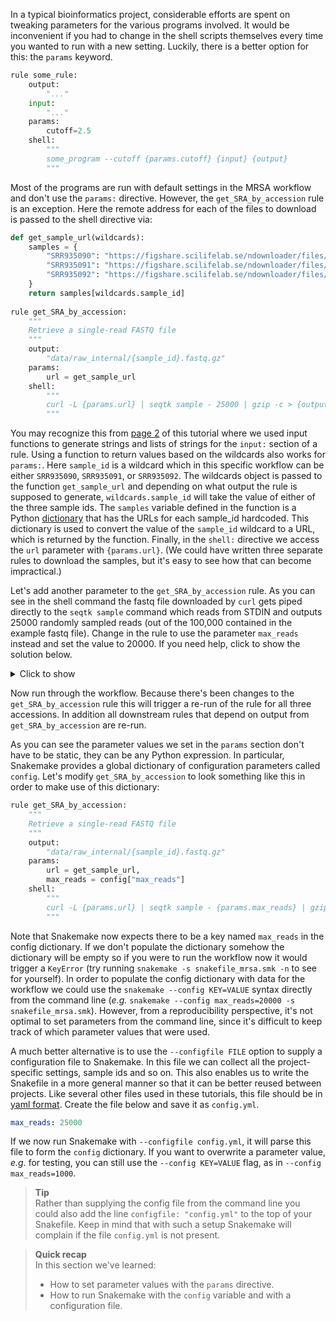 In a typical bioinformatics project, considerable efforts are spent on tweaking
parameters for the various programs involved. It would be inconvenient if you
had to change in the shell scripts themselves every time you wanted to run with
a new setting. Luckily, there is a better option for this: the `params`
keyword.

```python
rule some_rule:
    output:
        "..."
    input:
        "..."
    params:
        cutoff=2.5
    shell:
        """
        some_program --cutoff {params.cutoff} {input} {output}
        """
```

Most of the programs are run with default settings in the MRSA workflow and 
don't use the `params:` directive. However, the `get_SRA_by_accession` rule 
is an exception. Here the remote address for each of the files to download 
is passed to the shell directive via:

```python
def get_sample_url(wildcards):
    samples = {
        "SRR935090": "https://figshare.scilifelab.se/ndownloader/files/39539767",
        "SRR935091": "https://figshare.scilifelab.se/ndownloader/files/39539770",
        "SRR935092": "https://figshare.scilifelab.se/ndownloader/files/39539773"
    }
    return samples[wildcards.sample_id]
    
rule get_SRA_by_accession:
    """
    Retrieve a single-read FASTQ file
    """
    output:
        "data/raw_internal/{sample_id}.fastq.gz"
    params:
        url = get_sample_url
    shell:
        """
        curl -L {params.url} | seqtk sample - 25000 | gzip -c > {output[0]}
        """

```

You may recognize this from [page 2](snakemake-2-the-basics.md) of this 
tutorial where we used input functions to generate strings and lists of 
strings for the `input:` section of a rule. Using a function to return 
values based on the wildcards also works for `params:`. Here `sample_id` is 
a wildcard which in this specific workflow can be either `SRR935090`, 
`SRR935091`, or `SRR935092`. The wildcards object is passed to the function 
`get_sample_url` and depending on what output the rule is supposed to 
generate, `wildcards.sample_id` will take the value of either of the three 
sample ids. The `samples` variable defined in the function is a Python 
[dictionary](https://docs.python.org/3/tutorial/datastructures.html#dictionaries)
that has the URLs for each sample_id hardcoded. This dictionary is used to 
convert the value of the `sample_id` wildcard to a URL, which is returned by 
the function. Finally, in the `shell:` directive we access the `url` parameter 
with `{params.url}`. (We could have written three separate rules to download 
the samples, but it's easy to see how that can become impractical.)

Let's add another parameter to the `get_SRA_by_accession` rule. As you can 
see in the shell command the fastq file downloaded by `curl` gets piped 
directly to the `seqtk sample` command which reads from STDIN and outputs 
25000 randomly sampled reads (out of the 100,000 contained in the example fastq 
file). Change in the rule to use the parameter `max_reads` instead and 
set the value to 20000. If you need help, click to show the solution below.

<details>
<summary> Click to show </summary>


```python
rule get_SRA_by_accession:
    """
    Retrieve a single-read FASTQ file
    """
    output:
        "data/raw_internal/{sample_id}.fastq.gz"
    params:
        url = get_sample_url,
        max_reads = 20000
    shell:
        """
        curl -L {params.url} | seqtk sample - {params.max_reads} | gzip -c > {output[0]}
        """
```

</details>

Now run through the workflow. Because there's been changes to the `get_SRA_by_accession`
rule this will trigger a re-run of the rule for all three accessions. In addition
all downstream rules that depend on output from `get_SRA_by_accession` are re-run. 

As you can see the parameter values we set in the `params` section don't have 
to be static, they can be any Python expression. In particular, Snakemake 
provides a global dictionary of configuration parameters called `config`. 
Let's modify `get_SRA_by_accession` to look something like this in order to 
make use of this dictionary:

```python
rule get_SRA_by_accession:
    """
    Retrieve a single-read FASTQ file
    """
    output:
        "data/raw_internal/{sample_id}.fastq.gz"
    params:
        url = get_sample_url,
        max_reads = config["max_reads"]
    shell:
        """
        curl -L {params.url} | seqtk sample - {params.max_reads} | gzip -c > {output[0]}
        """
```

Note that Snakemake now expects there to be a key named `max_reads` in the config 
dictionary. If we don't populate the dictionary somehow the dictionary will be 
empty so if you were to run the workflow now it would trigger a `KeyError` (try 
running `snakemake -s snakefile_mrsa.smk -n` to see for yourself). 
In order to populate the config dictionary with data for the workflow we could 
use the `snakemake --config KEY=VALUE` syntax directly from the command line 
(_e.g._ `snakemake --config max_reads=20000 -s snakefile_mrsa.smk`).
However, from a reproducibility perspective, it's not optimal to set parameters 
from the command line, since it's difficult to keep track of which parameter 
values that were used. 

A much better alternative is to use the `--configfile FILE` option to supply a 
configuration file to Snakemake. In this file we can collect all the 
project-specific settings, sample ids and so on. This also enables us to write 
the Snakefile in a more general manner so that it can be better reused between 
projects. Like several other files used in these tutorials, this file should be 
in [yaml format](https://en.wikipedia.org/wiki/YAML). Create the file below and 
save it as `config.yml`.

```yaml
max_reads: 25000
```

If we now run Snakemake with `--configfile config.yml`, it will parse this file
to form the `config` dictionary. If you want to overwrite a parameter value,
*e.g.* for testing, you can still use the `--config KEY=VALUE` flag, as in 
`--config max_reads=1000`.

> **Tip** <br>
> Rather than supplying the config file from the command line you could also
> add the line `configfile: "config.yml"` to the top of your Snakefile. Keep in 
> mind that with such a setup Snakemake will complain if the file `config.yml` 
> is not present.

> **Quick recap** <br>
> In this section we've learned:
>
> - How to set parameter values with the `params` directive.
> - How to run Snakemake with the `config` variable and with a configuration file.